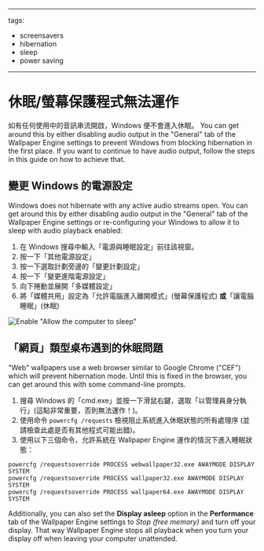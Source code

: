 - - -
  tags:
  - screensavers
  - hibernation
  - sleep
  - power saving
- - -

# 休眠/螢幕保護程式無法運作

如有任何使用中的音訊串流開啟，Windows 便不會進入休眠。 You can get around this by either disabling audio output in the "General" tab of the Wallpaper Engine settings to prevent Windows from blocking hibernation in the first place. If you want to continue to have audio output, follow the steps in this guide on how to achieve that.

## 變更 Windows 的電源設定

Windows does not hibernate with any active audio streams open. You can get around this by either disabling audio output in the "General" tab of the Wallpaper Engine settings or re-configuring your Windows to allow it to sleep with audio playback enabled:

1. 在 Windows 搜尋中輸入「電源與睡眠設定」前往該視窗。
2. 按一下「其他電源設定」
3. 按一下選取計劃旁邊的「變更計劃設定」
4. 按一下「變更進階電源設定」
5. 向下捲動並展開「多媒體設定」
6. 將「媒體共用」設定為「允許電腦進入離開模式」(螢幕保護程式) **或**「讓電腦睡眠」(休眠)

![Enable "Allow the computer to sleep"](./power.gif)

## 「網頁」類型桌布遇到的休眠問題

"Web" wallpapers use a web browser similar to Google Chrome ("CEF") which will prevent hibernation mode. Until this is fixed in the browser, you can get around this with some command-line prompts.

1. 搜尋 Windows 的「cmd.exe」並按一下滑鼠右鍵，選取「以管理員身分執行」(這點非常重要，否則無法運作！)。
2. 使用命令 `powercfg /requests` 檢視阻止系統進入休眠狀態的所有處理序 (並請檢查此處是否有其他程式可能出錯)。
3. 使用以下三個命令，允許系統在 Wallpaper Engine 運作的情況下進入睡眠狀態：

```
powercfg /requestsoverride PROCESS webwallpaper32.exe AWAYMODE DISPLAY SYSTEM
powercfg /requestsoverride PROCESS wallpaper32.exe AWAYMODE DISPLAY SYSTEM
powercfg /requestsoverride PROCESS wallpaper64.exe AWAYMODE DISPLAY SYSTEM
```

Additionally, you can also set the **Display asleep** option in the **Performance** tab of the Wallpaper Engine settings to *Stop (free memory)* and turn off your display. That way Wallpaper Engine stops all playback when you turn your display off when leaving your computer unattended.